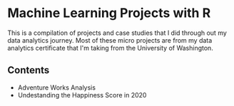 # Machine Learning Projects with R

This is a compilation of projects and case studies that I did through out my data analytics journey. Most of these micro projects are from my data analytics certificate that I'm taking from the University of Washington. 

## Contents
* Adventure Works Analysis
* Undestanding the Happiness Score in 2020
